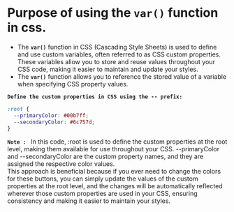 # Purpose of using the `var()` function in css.
- The **`var()`** function in CSS (Cascading Style Sheets) is used to define and use custom variables, often referred to as CSS custom properties. These variables allow you to store and reuse values throughout your CSS code, making it easier to maintain and update your styles.
- The **`var()`** function allows you to reference the stored value of a variable when specifying CSS property values.
  
**`Define the custom properties in CSS using the -- prefix:`**  
```css
:root {
  --primaryColor: #00b7ff;
  --secondaryColor: #6c757d;
}
```
**`Note : `** In this code, :root is used to define the custom properties at the root level, making them available for use throughout your CSS. --primaryColor and --secondaryColor are the custom property names, and they are assigned the respective color values.  
This approach is beneficial because if you ever need to change the colors for these buttons, you can simply update the values of the custom properties at the root level, and the changes will be automatically reflected wherever those custom properties are used in your CSS, ensuring consistency and making it easier to maintain your styles.
